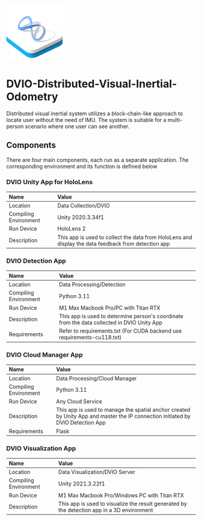 <img src="Resources/Logo.png" alt="DVIO Logo" width="150"/>

# DVIO-Distributed-Visual-Inertial-Odometry


Distributed visual inertial system utilizes a block-chain-like approach to locate user without the need of IMU. The system is suitable for a multi-person scenario where one user can see another.

## Components
There are four main components, each run as a separate application. The corresponding environment and its function is defined below
### DVIO Unity App for HoloLens
|Name|Value|
|:----------|:----------|
|Location|Data Collection/DVIO|
|Compiling Environment|Unity 2020.3.34f1|
|Run Device|HoloLens 2|
|Description|This app is used to collect the data from HoloLens and display the data feedback from detection app|
### DVIO Detection App
|Name|Value|
|:----------|:----------|
|Location|Data Processing/Detection|
|Compiling Environment|Python 3.11|
|Run Device|M1 Max Macbook Pro/PC with Titan RTX|
|Description|This app is used to determine person's coordinate from the data collected in DVIO Unity App|
|Requirements|Refer to requirements.txt (For CUDA backend use requirements-cu118.txt)|
### DVIO Cloud Manager App
|Name|Value|
|:----------|:----------|
|Location|Data Processing/Cloud Manager|
|Compiling Environment|Python 3.11|
|Run Device|Any Cloud Service|
|Description|This app is used to manage the spatial anchor created by Unity App and master the IP connection initiated by DVIO Detection App|
|Requirements|Flask|
### DVIO Visualization App
|Name|Value|
|:----------|:----------|
|Location|Data Visualization/DVIO Server|
|Compiling Environment|Unity 2021.3.22f1|
|Run Device|M1 Max Macbook Pro/Windows PC with Titan RTX|
|Description|This app is used to visualize the result generated by the detection app in a 3D environment|



